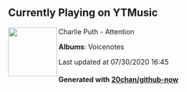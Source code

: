 ## Currently Playing on YTMusic

[<img align="left" width="100" src="https://lh3.googleusercontent.com/XLVJNg0MlKj6ttdVgDHHriwB9d5NqunPC9sV7Q-Z-Z-N_v9299Crl78qfVV2rV4db2Cwd64Vjbg-y9XV">](https://music.youtube.com/channel/UCQ-ygxSFSlq-O2zGnXxELXQ)

Charlie Puth - Attention

**Albums**: Voicenotes

Last updated at 07/30/2020 16:45

#### Generated with [20chan/github-now](https://github.com/20chan/github-now)


<!--
**20chan/20chan** is a ✨ _special_ ✨ repository because its `README.md` (this file) appears on your GitHub profile.

Here are some ideas to get you started:

- 🔭 I’m currently working on ...
- 🌱 I’m currently learning ...
- 👯 I’m looking to collaborate on ...
- 🤔 I’m looking for help with ...
- 💬 Ask me about ...
- 📫 How to reach me: ...
- 😄 Pronouns: ...
- ⚡ Fun fact: ...
-->
